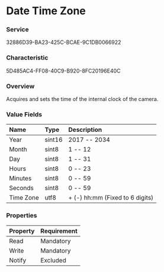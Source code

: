 # Date Time Zone

### Service

32886D39-BA23-425C-BCAE-9C1DB0066922

### Characteristic

5D485AC4-FF08-40C9-B920-8FC20196E40C

### Overview

Acquires and sets the time of the internal clock of the camera.

### Value Fields

| Name | Type | Description |
|:--|:--|:--|
| Year | sint16 | 2017 -- 2034 |
| Month | sint8 | 1 -- 12 |
| Day | sint8 | 1 -- 31 |
| Hours | sint8 | 0 -- 23 |
| Minutes | sint8 | 0 -- 59 |
| Seconds | sint8 | 0 -- 59 |
| Time Zone | utf8 | + (-) hh:mm (Fixed to 6 digits) |

### Properties

| Property | Requirement |
|:--|:--|
| Read | Mandatory |
| Write | Mandatory |
| Notify | Excluded |
